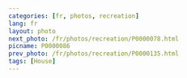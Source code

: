 ```yaml
---
categories: [fr, photos, recreation]
lang: fr
layout: photo
next_photo: /fr/photos/recreation/P0000078.html
picname: P0000086
prev_photo: /fr/photos/recreation/P0000135.html
tags: [House]
---
```

